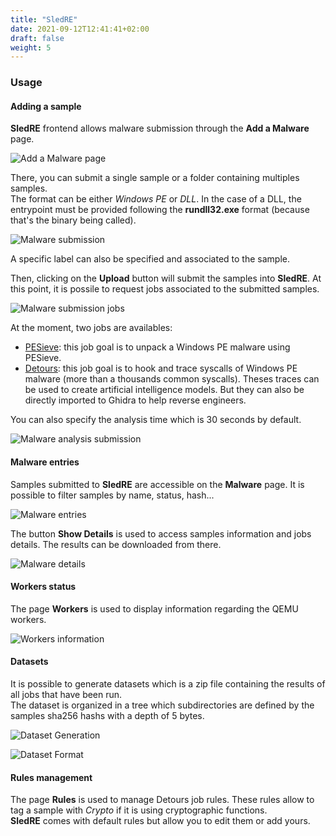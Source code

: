 ```yaml
---
title: "SledRE"
date: 2021-09-12T12:41:41+02:00
draft: false
weight: 5
---
```


### Usage
#### Adding a sample
**SledRE** frontend allows malware submission through the **Add a Malware** page.  

![Add a Malware page](/images/frontend/add-malware1.png?classes=border,shadow&height=400px)

There, you can submit a single sample or a folder containing multiples samples.  
The format can be either *Windows PE* or *DLL*. In the case of a DLL, the entrypoint must be provided following the **rundll32.exe** format (because that's the binary being called).  

![Malware submission](/images/frontend/add-malware2.png?classes=border,shadow&height=400px)

A specific label can also be specified and associated to the sample.

Then, clicking on the **Upload** button will submit the samples into **SledRE**. At this point, it is possile to request jobs associated to the submitted samples.

![Malware submission jobs](/images/frontend/add-malware3.png?classes=border,shadow&height=400px)

At the moment, two jobs are availables:
- [PESieve](https://github.com/hasherezade/pe-sieve): this job goal is to unpack a Windows PE malware using PESieve.
- [Detours](https://github.com/microsoft/Detours): this job goal is to hook and trace syscalls of Windows PE malware (more than a thousands common syscalls). Theses traces can be used to create artificial intelligence models. But they can also be directly imported to Ghidra to help reverse engineers.  

You can also specify the analysis time which is 30 seconds by default.  

![Malware analysis submission](/images/frontend/start-analysis.png?classes=border,shadow&height=400px)

#### Malware entries

Samples submitted to **SledRE** are accessible on the **Malware** page. 
It is possible to filter samples by name, status, hash...

![Malware entries](/images/frontend/malware-entry.png?classes=border,shadow&height=60)

The button **Show Details** is used to access samples information and jobs details. The results can be downloaded from there.

![Malware details](/images/frontend/malware-details.png?classes=border,shadow&height=300px)

#### Workers status

The page **Workers** is used to display information regarding the QEMU workers. 

![Workers information](/images/frontend/worker-status.png?classes=border,shadow&height=300px)

#### Datasets

It is possible to generate datasets which is a zip file containing the results of all jobs that have been run.  
The dataset is organized in a tree which subdirectories are defined by the samples sha256 hashs with a depth of 5 bytes.

![Dataset Generation](/images/frontend/dataset-gen.png?classes=border,shadow&height=200)

![Dataset Format](/images/frontend/dataset-format.png?classes=border,shadow&height=700)

#### Rules management

The page **Rules** is used to manage Detours job rules. These rules allow to tag a sample with *Crypto* if it is using cryptographic functions.  
**SledRE** comes with default rules but allow you to edit them or add yours.